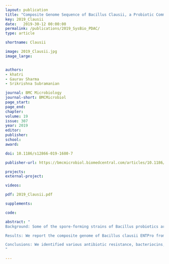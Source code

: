 ```yaml
---
layout: publication
title: "Composite Genome Sequence of Bacillus Clausii, a Probiotic Commercially Available as Enterogermina ®, and Insights Into Its Probiotic Properties"
key: 2019_Clausii
date:   2019-30-12 00:00:00
permalink: /publications/2019_SysBio_PDAC/
type: article

shortname: Clausii

image: 2019_Clausii.jpg
image_large:


authors:
- khatri
- Gaurav Sharma
- Srikrishna Subramanian

journal: BMC Microbiology
journal-short: BMCMicrobiol
page_start:
page_end:
chapter:
volume: 19
issue: 307
year: 2019
editor:
publisher:
school:
award:

doi: 10.1186/s12866-019-1680-7

publisher-url: https://bmcmicrobiol.biomedcentral.com/articles/10.1186/s12866-019-1680-7

projects:
external-project:

videos:

pdf: 2019_Clausii.pdf

supplements:

code: 

abstract: "
Background: Some of the spore-forming strains of Bacillus probiotics are marketed commercially as they survive harsh gastrointestinal conditions and bestow health benefits to the host.

Results: We report the composite genome of Bacillus clausii ENTPro from a commercially available probiotic Enterogermina® and compare it with the genomes of other Bacillus probiotics. We find that the members of B. clausii species harbor high heterogeneity at the species as well as genus level. The genes conferring resistance to chloramphenicol, streptomycin, rifampicin, and tetracycline in the B. clausii ENTPro strain could be identified. The genes coding for the bacteriocin gallidermin, which prevents biofilm formation in the pathogens Staphylococcus aureus and S. epidermidis, were also identified. KEGG Pathway analysis suggested that the folate biosynthesis pathway, which depicts one of the important roles of probiotics in the host, is conserved completely in B. subtilis and minimally in B. clausii and other probiotics.

Conclusions: We identified various antibiotic resistance, bacteriocins, stress-related, and adhesion-related domains, and industrially-relevant pathways, in the genomes of these probiotic bacteria that are likely to help them survive in the harsh gastrointestinal tract, facilitating adhesion to host epithelial cells, persistence during antibiotic treatment and combating bacterial infections.
"

---
```

